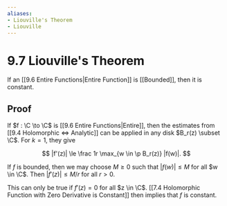 ```yaml
---
aliases:
- Liouville's Theorem
- Liouville
---
```


# 9.7 Liouville's Theorem

If an [[9.6 Entire Functions|Entire Function]] is [[Bounded]], then it is constant.

## Proof

If $f : \C \to \C$ is [[9.6 Entire Functions|Entire]], then the estimates from [[9.4 Holomorphic ⇔ Analytic]] can be applied in any disk $B_r(z) \subset \C$. For $k = 1$, they give

$$
|f'(z)| \le \frac 1r \max_{w \in \p B_r(z)} |f(w)|.
$$

If $f$ is bounded, then we may choose $M \ge 0$ such that $|f(w)| \le M$ for all $w \in \C$. Then $|f'(z)| \le M/r$ for all $r > 0$.

This can only be true if $f'(z) = 0$ for all $z \in \C$. [[7.4 Holomorphic Function with Zero Derivative is Constant]] then implies that $f$ is constant.